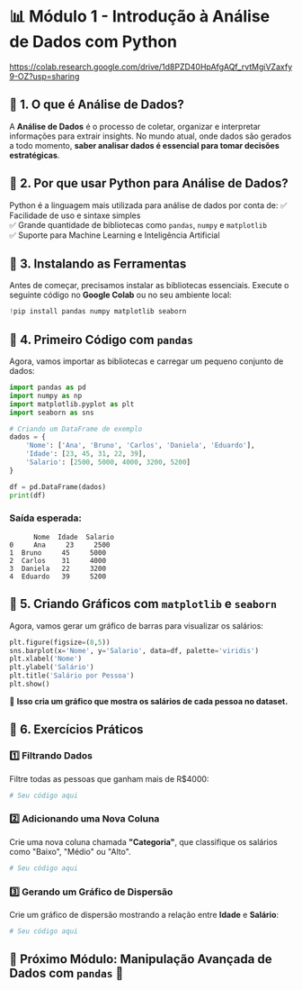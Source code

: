 # 📊 Módulo 1 - Introdução à Análise de Dados com Python

https://colab.research.google.com/drive/1d8PZD40HpAfgAQf_rvtMgiVZaxfy9-OZ?usp=sharing

## 🔹 1. O que é Análise de Dados?
A **Análise de Dados** é o processo de coletar, organizar e interpretar informações para extrair insights. No mundo atual, onde dados são gerados a todo momento, **saber analisar dados é essencial para tomar decisões estratégicas**.

## 🔹 2. Por que usar Python para Análise de Dados?
Python é a linguagem mais utilizada para análise de dados por conta de:
✅ Facilidade de uso e sintaxe simples  
✅ Grande quantidade de bibliotecas como `pandas`, `numpy` e `matplotlib`  
✅ Suporte para Machine Learning e Inteligência Artificial  

## 🔹 3. Instalando as Ferramentas
Antes de começar, precisamos instalar as bibliotecas essenciais. Execute o seguinte código no **Google Colab** ou no seu ambiente local:

```python
!pip install pandas numpy matplotlib seaborn
```

## 🔹 4. Primeiro Código com `pandas`
Agora, vamos importar as bibliotecas e carregar um pequeno conjunto de dados:

```python
import pandas as pd
import numpy as np
import matplotlib.pyplot as plt
import seaborn as sns

# Criando um DataFrame de exemplo
dados = {
    'Nome': ['Ana', 'Bruno', 'Carlos', 'Daniela', 'Eduardo'],
    'Idade': [23, 45, 31, 22, 39],
    'Salario': [2500, 5000, 4000, 3200, 5200]
}

df = pd.DataFrame(dados)
print(df)
```

### **Saída esperada:**
```
      Nome  Idade  Salario
0     Ana     23     2500
1  Bruno     45     5000
2  Carlos    31     4000
3  Daniela   22     3200
4  Eduardo   39     5200
```

## 🔹 5. Criando Gráficos com `matplotlib` e `seaborn`
Agora, vamos gerar um gráfico de barras para visualizar os salários:

```python
plt.figure(figsize=(8,5))
sns.barplot(x='Nome', y='Salario', data=df, palette='viridis')
plt.xlabel('Nome')
plt.ylabel('Salário')
plt.title('Salário por Pessoa')
plt.show()
```

🔹 **Isso cria um gráfico que mostra os salários de cada pessoa no dataset.**

## 🔹 6. Exercícios Práticos
### **1️⃣ Filtrando Dados**
Filtre todas as pessoas que ganham mais de R$4000:
```python
# Seu código aqui
```

### **2️⃣ Adicionando uma Nova Coluna**
Crie uma nova coluna chamada **"Categoria"**, que classifique os salários como "Baixo", "Médio" ou "Alto".
```python
# Seu código aqui
```

### **3️⃣ Gerando um Gráfico de Dispersão**
Crie um gráfico de dispersão mostrando a relação entre **Idade** e **Salário**:
```python
# Seu código aqui
```

## 📌 **Próximo Módulo:** Manipulação Avançada de Dados com `pandas` 🚀
